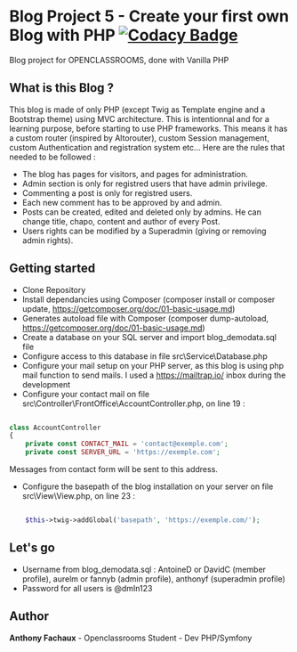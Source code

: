 
# Blog Project 5 - Create your first own Blog with PHP [![Codacy Badge](https://api.codacy.com/project/badge/Grade/5d0bddca95ba4ce3bb5daaa24e5ba77b)](https://app.codacy.com/manual/nayodahl/OCProject5?utm_source=github.com&utm_medium=referral&utm_content=nayodahl/OCProject5&utm_campaign=Badge_Grade_Dashboard)

Blog project for OPENCLASSROOMS, done with Vanilla PHP

## What is this Blog ?

This blog is made of only PHP (except Twig as Template engine and a Bootstrap theme) using MVC architecture.
This is intentionnal and for a learning purpose, before starting to use PHP frameworks.
This means it has a custom router (inspired by Altorouter), custom Session management, custom Authentication and registration system etc...
Here are the rules that needed to be followed : 

* The blog has pages for visitors, and pages for administration.
* Admin section is only for registred users that have admin privilege.
* Commenting a post is only for registred users.
* Each new comment has to be approved by and admin.
* Posts can be created, edited and deleted only by admins. He can change title, chapo, content and author of every Post.
* Users rights can be modified by a Superadmin (giving or removing admin rights).


## Getting started

- Clone Repository
- Install dependancies using Composer (composer install or composer update, https://getcomposer.org/doc/01-basic-usage.md)
- Generates autoload file with Composer (composer dump-autoload, https://getcomposer.org/doc/01-basic-usage.md)
- Create a database on your SQL server and import blog_demodata.sql file
- Configure access to this database in file src\Service\Database.php
- Configure your mail setup on your PHP server, as this blog is using php mail function to send mails. I used a https://mailtrap.io/ inbox during the development 
- Configure your contact mail on file src\Controller\FrontOffice\AccountController.php, on line 19 :

```php

class AccountController
{
    private const CONTACT_MAIL = 'contact@exemple.com';
    private const SERVER_URL = 'https://exemple.com';

```
Messages from contact form will be sent to this address.

- Configure the basepath of the blog installation on your server on file src\View\View.php, on line 23 :

```php

    $this->twig->addGlobal('basepath', 'https://exemple.com/');

```

## Let's go

- Username from blog_demodata.sql : AntoineD or DavidC (member profile), aurelm or fannyb (admin profile), anthonyf (superadmin profile)
- Password for all users is @dmIn123

## Author

**Anthony Fachaux** - Openclassrooms Student - Dev PHP/Symfony